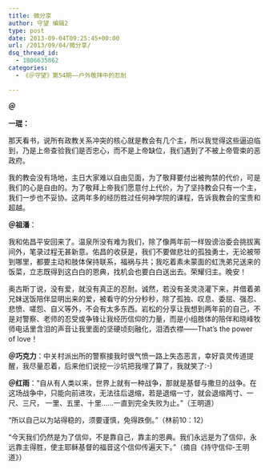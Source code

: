 ```yaml
---
title: 微分享
author: 守望 编辑2
type: post
date: 2013-09-04T09:25:45+00:00
url: /2013/09/04/微分享/
dsq_thread_id:
  - 1806635862
categories:
  - 《＠守望》第54期——户外敬拜中的忍耐

---
```

**<!--more-->＠**

**一琨：**

那天看书，说所有政教关系冲突的核心就是教会有几个主，所以我觉得这些逼迫临到，乃是上帝查验我们是否忠心，而不是上帝缺位，我们遇到了不被上帝管束的恶政府。

我的教会没有场地，主日大家难以自由见面，为了敬拜要付出被拘禁的代价，可是我们的心是自由的。为了敬拜上帝我们愿意付上代价，为了坚持教会只有一个主，我们一步也不妥协。这两年多的经历胜过任何神学院的课程，告诉我教会的宝贵和超越。

**＠祖潘**：
  
我和佑昌平安回来了。温泉所没有难为我们，除了像两年前一样毁谤治委会挑拔离间外，笔录过程无甚新意。佑昌的收获是，我们不要做悲壮的孤独勇士，无论被带到哪里，都要主动和肢体保持联系，福祸与共；我吃着素未蒙面的虹洗弟兄送来的饭菜，立志既得到这白白的恩典，找机会也要白白送出去。荣耀归主。晚安！
  
奥古斯丁说，没有爱，就没有真正的忍耐。诚然，若没有圣灵浇灌下来，并借着弟兄妹送饭陪伴显明出来的爱，被看守的分分秒秒，除了孤独、叹息、委屈、强忍、悲愤、嗟怨、自义等外，不会有太多东西。岩松的分享让我想到两年前的自己，不是对警察、老师的忍受或争锋让我经历信仰的力量，而是小组肢体的陪伴和晓峰牧师电话里含泪的声音让我里面的坚硬顷刻融化，泪洒衣襟——That&#8217;s the power of love！

**＠巧克力**：中关村派出所的警察接我时很气愤一路上失态恶言，幸好袁灵传道提醒，我尽量忍着，后来他们说挖一沙坑把我埋了算了，我就笑了:-)

**＠红雨**：“自从有人类以来，世界上就有一种战争，那就是基督与撒旦的战争。在这场战争中，只能向前进攻，无法往后退缩，若是退缩一寸，就会退缩两寸、一尺、三尺， 一里、五里、十里……一直到完全失败为止。”（王明道）
  
“所以自己以为站得稳的，须要谨慎，免得跌倒。”（林前10：12）

“今天我们仍然是为了信仰，不是靠自己，靠主的恩典。我们永远是为了信仰，永远靠主得胜，使主耶稣基督的福音这个信仰传遍天下。”（摘自《持守信仰-王明道》）